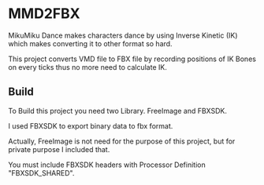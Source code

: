 # MMD2FBX

MikuMiku Dance makes characters dance by using Inverse Kinetic (IK) which makes converting it to other format so hard.

This project converts VMD file to FBX file by recording positions of IK Bones on every ticks thus no more need to calculate IK.

## Build
To Build this project you need two Library. FreeImage and FBXSDK.

I used FBXSDK to export binary data to fbx format. 

Actually, FreeImage is not need for the purpose of this project, but for private purpose I included that.

You must include FBXSDK headers with Processor Definition "FBXSDK_SHARED".

